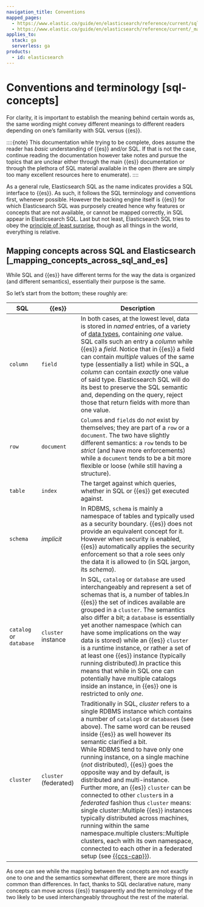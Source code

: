 ```yaml
---
navigation_title: Conventions
mapped_pages:
  - https://www.elastic.co/guide/en/elasticsearch/reference/current/sql-concepts.html
  - https://www.elastic.co/guide/en/elasticsearch/reference/current/_mapping_concepts_across_sql_and_elasticsearch.html
applies_to:
  stack: ga
  serverless: ga
products:
  - id: elasticsearch
---
```


# Conventions and terminology [sql-concepts]

For clarity, it is important to establish the meaning behind certain words as, the same wording might convey different meanings to different readers depending on one’s familiarity with SQL versus {{es}}.

::::{note}
This documentation while trying to be complete, does assume the reader has *basic* understanding of {{es}} and/or SQL. If that is not the case, continue reading the documentation however take notes and pursue the topics that are unclear either through the main {{es}} documentation or through the plethora of SQL material available in the open (there are simply too many excellent resources here to enumerate).
::::


As a general rule, Elasticsearch SQL as the name indicates provides a SQL interface to {{es}}. As such, it follows the SQL terminology and conventions first, whenever possible. However the backing engine itself is {{es}} for which Elasticsearch SQL was purposely created hence why features or concepts that are not available, or cannot be mapped correctly, in SQL appear in Elasticsearch SQL. Last but not least, Elasticsearch SQL tries to obey the [principle of least surprise](https://en.wikipedia.org/wiki/Principle_of_least_astonishment), though as all things in the world, everything is relative.

## Mapping concepts across SQL and Elasticsearch [_mapping_concepts_across_sql_and_es]

While SQL and {{es}} have different terms for the way the data is organized (and different semantics), essentially their purpose is the same.

So let’s start from the bottom; these roughly are:

| SQL | {{es}} | Description |
| --- | --- | --- |
| `column` | `field` | In both cases, at the lowest level, data is stored in *named* entries, of a variety of [data types](elasticsearch://reference/query-languages/sql/sql-data-types.md), containing *one* value. SQL calls such an entry a *column* while {{es}} a *field*. Notice that in {{es}} a field can contain *multiple* values of the same type (essentially a list) while in SQL, a *column* can contain *exactly* one value of said type. Elasticsearch SQL will do its best to preserve the SQL semantic and, depending on the query, reject those that return fields with more than one value. |
| `row` | `document` | `Column`s and `field`s do *not* exist by themselves; they are part of a `row` or a `document`. The two have slightly different semantics: a `row` tends to be *strict* (and have more enforcements) while a `document` tends to be a bit more flexible or loose (while still having a structure). |
| `table` | `index` | The target against which queries, whether in SQL or {{es}} get executed against. |
| `schema` | *implicit* | In RDBMS, `schema` is mainly a namespace of tables and typically used as a security boundary. {{es}} does not provide an equivalent concept for it. However when security is enabled, {{es}} automatically applies the security enforcement so that a role sees only the data it is allowed to (in SQL jargon, its *schema*). |
| `catalog` or `database` | `cluster` instance | In SQL, `catalog` or `database` are used interchangeably and represent a set of schemas that is, a number of tables.In {{es}} the set of indices available are grouped in a `cluster`. The semantics also differ a bit; a `database` is essentially yet another namespace (which can have some implications on the way data is stored) while an {{es}} `cluster` is a runtime instance, or rather a set of at least one {{es}} instance (typically running distributed).In practice this means that while in SQL one can potentially have multiple catalogs inside an instance, in {{es}} one is restricted to only *one*. |
| `cluster` | `cluster` (federated) | Traditionally in SQL, *cluster* refers to a single RDBMS instance which contains a number of `catalog`s or `database`s (see above). The same word can be reused inside {{es}} as well however its semantic clarified a bit.<br>While RDBMS tend to have only one running instance, on a single machine (*not* distributed), {{es}} goes the opposite way and by default, is distributed and multi-instance.<br>Further more, an {{es}} `cluster` can be connected to other `cluster`s in a *federated* fashion thus `cluster` means:<br>single cluster::Multiple {{es}} instances typically distributed across machines, running within the same namespace.multiple clusters::Multiple clusters, each with its own namespace, connected to each other in a federated setup (see [{{ccs-cap}}](docs-content://solutions/search/cross-cluster-search.md)). |

As one can see while the mapping between the concepts are not exactly one to one and the semantics somewhat different, there are more things in common than differences. In fact, thanks to SQL declarative nature, many concepts can move across {{es}} transparently and the terminology of the two likely to be used interchangeably throughout the rest of the material.




